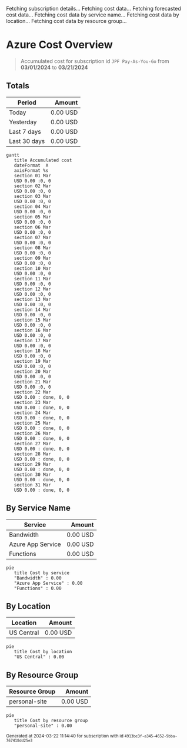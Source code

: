 Fetching subscription details...
Fetching cost data...
Fetching forecasted cost data...
Fetching cost data by service name...
Fetching cost data by location...
Fetching cost data by resource group...
# Azure Cost Overview

> Accumulated cost for subscription id `JPF Pay-As-You-Go` from **03/01/2024** to **03/21/2024**

## Totals

|Period|Amount|
|---|---:|
|Today|0.00 USD|
|Yesterday|0.00 USD|
|Last 7 days|0.00 USD|
|Last 30 days|0.00 USD|

```mermaid
gantt
   title Accumulated cost
   dateFormat  X
   axisFormat %s
   section 01 Mar
   USD 0.00 :0, 0
   section 02 Mar
   USD 0.00 :0, 0
   section 03 Mar
   USD 0.00 :0, 0
   section 04 Mar
   USD 0.00 :0, 0
   section 05 Mar
   USD 0.00 :0, 0
   section 06 Mar
   USD 0.00 :0, 0
   section 07 Mar
   USD 0.00 :0, 0
   section 08 Mar
   USD 0.00 :0, 0
   section 09 Mar
   USD 0.00 :0, 0
   section 10 Mar
   USD 0.00 :0, 0
   section 11 Mar
   USD 0.00 :0, 0
   section 12 Mar
   USD 0.00 :0, 0
   section 13 Mar
   USD 0.00 :0, 0
   section 14 Mar
   USD 0.00 :0, 0
   section 15 Mar
   USD 0.00 :0, 0
   section 16 Mar
   USD 0.00 :0, 0
   section 17 Mar
   USD 0.00 :0, 0
   section 18 Mar
   USD 0.00 :0, 0
   section 19 Mar
   USD 0.00 :0, 0
   section 20 Mar
   USD 0.00 :0, 0
   section 21 Mar
   USD 0.00 :0, 0
   section 22 Mar
   USD 0.00 : done, 0, 0
   section 23 Mar
   USD 0.00 : done, 0, 0
   section 24 Mar
   USD 0.00 : done, 0, 0
   section 25 Mar
   USD 0.00 : done, 0, 0
   section 26 Mar
   USD 0.00 : done, 0, 0
   section 27 Mar
   USD 0.00 : done, 0, 0
   section 28 Mar
   USD 0.00 : done, 0, 0
   section 29 Mar
   USD 0.00 : done, 0, 0
   section 30 Mar
   USD 0.00 : done, 0, 0
   section 31 Mar
   USD 0.00 : done, 0, 0
```

## By Service Name

|Service|Amount|
|---|---:|
|Bandwidth|0.00 USD|
|Azure App Service|0.00 USD|
|Functions|0.00 USD|

```mermaid
pie
   title Cost by service
   "Bandwidth" : 0.00
   "Azure App Service" : 0.00
   "Functions" : 0.00
```

## By Location

|Location|Amount|
|---|---:|
|US Central|0.00 USD|

```mermaid
pie
   title Cost by location
   "US Central" : 0.00
```

## By Resource Group

|Resource Group|Amount|
|---|---:|
|personal-site|0.00 USD|

```mermaid
pie
   title Cost by resource group
   "personal-site" : 0.00
```

<sup>Generated at 2024-03-22 11:14:40 for subscription with id `4913be3f-a345-4652-9bba-767418dd25e3`</sup>
